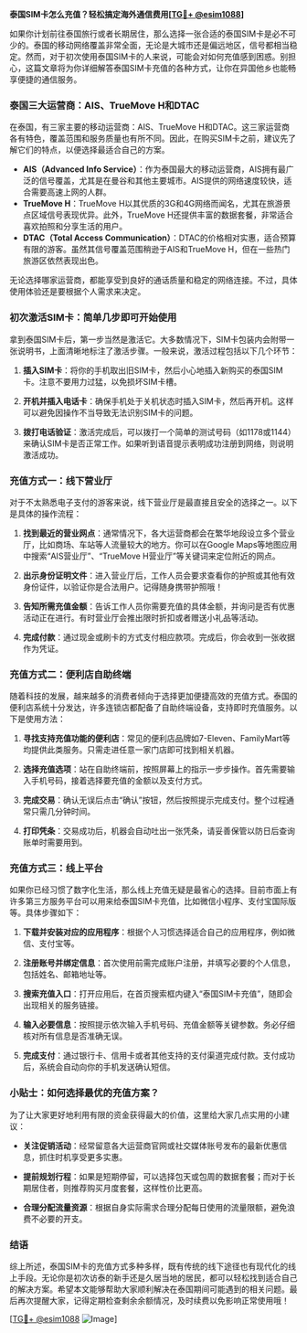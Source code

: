 **泰国SIM卡怎么充值？轻松搞定海外通信费用[[TG💪+ @esim1088](https://t.me/s/esim1088)]**

如果你计划前往泰国旅行或者长期居住，那么选择一张合适的泰国SIM卡是必不可少的。泰国的移动网络覆盖非常全面，无论是大城市还是偏远地区，信号都相当稳定。然而，对于初次使用泰国SIM卡的人来说，可能会对如何充值感到困惑。别担心，这篇文章将为你详细解答泰国SIM卡充值的各种方式，让你在异国他乡也能畅享便捷的通信服务。

### 泰国三大运营商：AIS、TrueMove H和DTAC

在泰国，有三家主要的移动运营商：AIS、TrueMove H和DTAC。这三家运营商各有特色，覆盖范围和服务质量也有所不同。因此，在购买SIM卡之前，建议先了解它们的特点，以便选择最适合自己的方案。

- **AIS（Advanced Info Service）**：作为泰国最大的移动运营商，AIS拥有最广泛的信号覆盖，尤其是在曼谷和其他主要城市。AIS提供的网络速度较快，适合需要高速上网的人群。
- **TrueMove H**：TrueMove H以其优质的3G和4G网络而闻名，尤其在旅游景点区域信号表现优异。此外，TrueMove H还提供丰富的数据套餐，非常适合喜欢拍照和分享生活的用户。
- **DTAC（Total Access Communication）**：DTAC的价格相对实惠，适合预算有限的游客。虽然其信号覆盖范围稍逊于AIS和TrueMove H，但在一些热门旅游区依然表现出色。

无论选择哪家运营商，都能享受到良好的通话质量和稳定的网络连接。不过，具体使用体验还是要根据个人需求来决定。

### 初次激活SIM卡：简单几步即可开始使用

拿到泰国SIM卡后，第一步当然是激活它。大多数情况下，SIM卡包装内会附带一张说明书，上面清晰地标注了激活步骤。一般来说，激活过程包括以下几个环节：

1. **插入SIM卡**：将你的手机取出旧SIM卡，然后小心地插入新购买的泰国SIM卡。注意不要用力过猛，以免损坏SIM卡槽。
   
2. **开机并插入电话卡**：确保手机处于关机状态时插入SIM卡，然后再开机。这样可以避免因操作不当导致无法识别SIM卡的问题。

3. **拨打电话验证**：激活完成后，可以拨打一个简单的测试号码（如1178或1144）来确认SIM卡是否正常工作。如果听到语音提示表明成功注册到网络，则说明激活成功。

### 充值方式一：线下营业厅

对于不太熟悉电子支付的游客来说，线下营业厅是最直接且安全的选择之一。以下是具体的操作流程：

1. **找到最近的营业网点**：通常情况下，各大运营商都会在繁华地段设立多个营业厅，比如商场、车站等人流量较大的地方。你可以在Google Maps等地图应用中搜索“AIS营业厅”、“TrueMove H营业厅”等关键词来定位附近的网点。

2. **出示身份证明文件**：进入营业厅后，工作人员会要求查看你的护照或其他有效身份证件，以验证你是合法用户。记得随身携带护照哦！

3. **告知所需充值金额**：告诉工作人员你需要充值的具体金额，并询问是否有优惠活动正在进行。有时营业厅会推出限时折扣或者赠送小礼品等活动。

4. **完成付款**：通过现金或刷卡的方式支付相应款项。完成后，你会收到一张收据作为凭证。

### 充值方式二：便利店自助终端

随着科技的发展，越来越多的消费者倾向于选择更加便捷高效的充值方式。泰国的便利店系统十分发达，许多连锁店都配备了自助终端设备，支持即时充值服务。以下是使用方法：

1. **寻找支持充值功能的便利店**：常见的便利店品牌如7-Eleven、FamilyMart等均提供此类服务。只需走进任意一家门店即可找到相关机器。

2. **选择充值选项**：站在自助终端前，按照屏幕上的指示一步步操作。首先需要输入手机号码，接着选择要充值的金额以及支付方式。

3. **完成交易**：确认无误后点击“确认”按钮，然后按照提示完成支付。整个过程通常只需几分钟时间。

4. **打印凭条**：交易成功后，机器会自动吐出一张凭条，请妥善保管以防日后查询账单时需要用到。

### 充值方式三：线上平台

如果你已经习惯了数字化生活，那么线上充值无疑是最省心的选择。目前市面上有许多第三方服务平台可以用来给泰国SIM卡充值，比如微信小程序、支付宝国际版等。具体步骤如下：

1. **下载并安装对应的应用程序**：根据个人习惯选择适合自己的应用程序，例如微信、支付宝等。

2. **注册账号并绑定信息**：首次使用前需完成账户注册，并填写必要的个人信息，包括姓名、邮箱地址等。

3. **搜索充值入口**：打开应用后，在首页搜索框内键入“泰国SIM卡充值”，随即会出现相关的服务链接。

4. **输入必要信息**：按照提示依次输入手机号码、充值金额等关键参数。务必仔细核对所有信息是否准确无误。

5. **完成支付**：通过银行卡、信用卡或者其他支持的支付渠道完成付款。支付成功后，系统会自动向你的手机发送确认短信。

### 小贴士：如何选择最优的充值方案？

为了让大家更好地利用有限的资金获得最大的价值，这里给大家几点实用的小建议：

- **关注促销活动**：经常留意各大运营商官网或社交媒体账号发布的最新优惠信息，抓住时机享受更多实惠。
  
- **提前规划行程**：如果是短期停留，可以选择包天或包周的数据套餐；而对于长期居住者，则推荐购买月度套餐，这样性价比更高。
  
- **合理分配流量资源**：根据自身实际需求合理分配每日使用的流量限额，避免浪费不必要的开支。

### 结语

综上所述，泰国SIM卡的充值方式多种多样，既有传统的线下途径也有现代化的线上手段。无论你是初次访泰的新手还是久居当地的居民，都可以轻松找到适合自己的解决方案。希望本文能够帮助大家顺利解决在泰国期间可能遇到的相关问题。最后再次提醒大家，记得定期检查剩余余额情况，及时续费以免影响正常使用哦！

[[TG💪+ @esim1088](https://t.me/s/esim1088) ![Image](https://i.postimg.cc/4NQfJmqS/Snipaste-2025-05-13-00-14-12.png)]